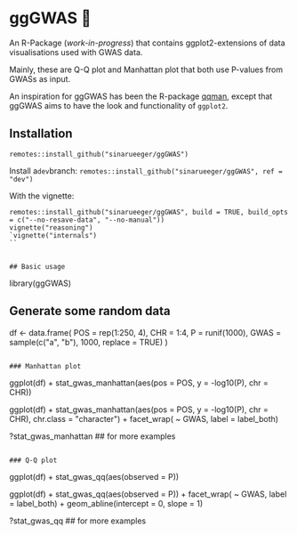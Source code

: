 # ggGWAS 🚧

An R-Package (*work-in-progress*) that contains ggplot2-extensions of data visualisations used with GWAS data. 

Mainly, these are Q-Q plot and Manhattan plot that both use P-values from GWASs as input. 

An inspiration for ggGWAS has been the R-package [qqman](http://www.gettinggeneticsdone.com/2014/05/qqman-r-package-for-qq-and-manhattan-plots-for-gwas-results.html), except that ggGWAS aims to have the look and functionality of `ggplot2`.

## Installation
```
remotes::install_github("sinarueeger/ggGWAS")
```

Install a`dev`branch:
`remotes::install_github("sinarueeger/ggGWAS", ref = "dev")`

With the vignette: 
```
remotes::install_github("sinarueeger/ggGWAS", build = TRUE, build_opts = c("--no-resave-data", "--no-manual"))
vignette("reasoning")
`vignette("internals")
``


## Basic usage

```
library(ggGWAS)

## Generate some random data

df <-
  data.frame(
    POS = rep(1:250, 4),
    CHR = 1:4,
    P = runif(1000),
    GWAS = sample(c("a", "b"), 1000, replace = TRUE)
  )
```

### Manhattan plot

```
ggplot(df) + 
stat_gwas_manhattan(aes(pos = POS, y = -log10(P), chr = CHR))

ggplot(df) + 
stat_gwas_manhattan(aes(pos = POS, y = -log10(P), chr = CHR),  chr.class = "character") + 
facet_wrap( ~ GWAS, label = label_both)

?stat_gwas_manhattan ## for more examples
```

### Q-Q plot
```
ggplot(df) + stat_gwas_qq(aes(observed = P))

ggplot(df) + stat_gwas_qq(aes(observed = P)) + 
facet_wrap( ~ GWAS, label = label_both) + 
geom_abline(intercept = 0, slope = 1)

?stat_gwas_qq ## for more examples
```

